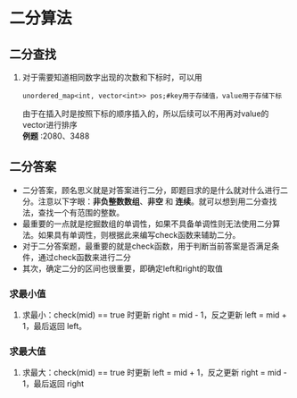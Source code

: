 # 二分算法

## 二分查找
1. 对于需要知道相同数字出现的次数和下标时，可以用
   ```
   unordered_map<int, vector<int>> pos;#key用于存储值，value用于存储下标
   ```
   由于在插入时是按照下标的顺序插入的，所以后续可以不用再对value的vector进行排序  
   **例题** :2080、3488

## 二分答案
* 二分答案，顾名思义就是对答案进行二分，即题目求的是什么就对什么进行二分。注意以下字眼：**非负整数数组**、**非空** 和 **连续**。就可以想到用二分查找法，查找一个有范围的整数。
* 最重要的一点就是挖掘数组的单调性，如果不具备单调性则无法使用二分算法。如果具有单调性，则根据此来编写check函数来辅助二分。
* 对于二分答案题，最重要的就是check函数，用于判断当前答案是否满足条件，通过check函数来进行二分
* 其次，确定二分的区间也很重要，即确定left和right的取值

### 求最小值
1. 求最小：check(mid) == true 时更新 right = mid - 1，反之更新 left = mid + 1，最后返回 left。
   

### 求最大值
1. 求最大：check(mid) == true 时更新 left = mid + 1，反之更新 right = mid - 1，最后返回 right

